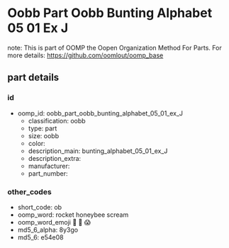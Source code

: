 # Oobb Part Oobb Bunting Alphabet 05 01 Ex J  

note: This is part of OOMP the Oopen Organization Method For Parts. For more details: https://github.com/oomlout/oomp_base

##  part details





### id
* oomp_id: oobb_part_oobb_bunting_alphabet_05_01_ex_J
  * classification: oobb
  * type: part
  * size: oobb
  * color: 
  * description_main: bunting_alphabet_05_01_ex_J
  * description_extra: 
  * manufacturer: 
  * part_number: 

### other_codes
* short_code: ob
* oomp_word: rocket honeybee scream
* oomp_word_emoji :rocket: :honeybee: :scream:
* md5_6_alpha: 8y3go
* md5_6: e54e08